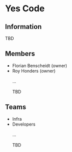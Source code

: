 # Yes Code

## Information
TBD

## Members
- Florian Benscheidt (owner)
- Roy Honders (owner)
<br><br>
...
<br><br>
TBD

## Teams
- Infra
- Developers
<br><br>
...
<br><br>
TBD
